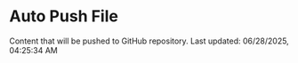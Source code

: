 # Auto Push File

Content that will be pushed to GitHub repository.
Last updated: 06/28/2025, 04:25:34 AM